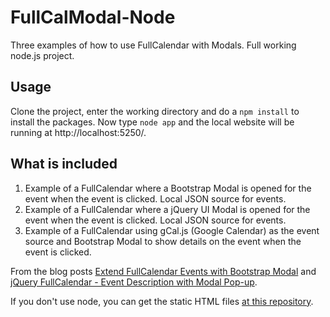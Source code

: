 # FullCalModal-Node

Three examples of how to use FullCalendar with Modals. Full working node.js project.

## Usage

Clone the project, enter the working directory and do a `npm install` to install the packages. Now type `node app` and the local website will be running at http://localhost:5250/.

## What is included

1. Example of a FullCalendar where a Bootstrap Modal is opened for the event when the event is clicked. Local JSON source for events.
2. Example of a FullCalendar where a jQuery UI Modal is opened for the event when the event is clicked. Local JSON source for events.
3. Example of a FullCalendar using gCal.js (Google Calendar) as the event source and Bootstrap Modal to show details on the event when the event is clicked.

From the blog posts [Extend FullCalendar Events with Bootstrap Modal](http://www.mikesmithdev.com/blog/fullcalendar-event-details-with-bootstrap-modal/) and [jQuery FullCalendar - Event Description with Modal Pop-up](http://www.mikesmithdev.com/blog/jquery-full-calendar-with-ui-modal-dialog/).

If you don't use node, you can get the static HTML files [at this repository](https://github.com/MikeSmithDev/FullCalModal).

